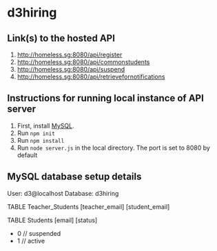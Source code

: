# d3hiring

## Link(s) to the hosted API

1. http://homeless.sg:8080/api/register
2. http://homeless.sg:8080/api/commonstudents
3. http://homeless.sg:8080/api/suspend
4. http://homeless.sg:8080/api/retrievefornotifications

## Instructions for running local instance of API server
1. First, install [MySQL](https://dev.mysql.com/downloads/mysql/).
2. Run `npm init`
3. Run `npm install`
4. Run `node server.js` in the local directory. The port is set to 8080 by default

## MySQL database setup details

User: d3@localhost
Database: d3hiring

TABLE Teacher_Students
[teacher_email]
[student_email]

TABLE Students
[email]
[status]
- 0 // suspended
- 1 // active
